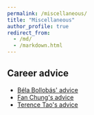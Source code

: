 ```yaml
---
permalink: /miscellaneous/
title: "Miscellaneous"
author_profile: true
redirect_from: 
  - /md/
  - /markdown.html
---
```


## Career advice

* [Béla Bollobás' advice](../assets/Bollobas.pdf)
* [Fan Chung's advice](https://mathweb.ucsd.edu/~fan/teach/gradpol.html)
* [Terence Tao's advice](https://terrytao.wordpress.com/career-advice/)

